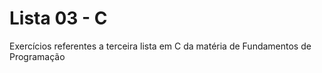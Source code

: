 # Lista 03 - C
Exercícios referentes a terceira lista em C da matéria de Fundamentos de Programação
